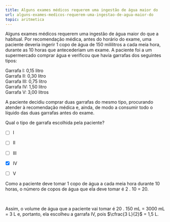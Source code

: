 ```yaml
---
title: Alguns exames médicos requerem uma ingestão de água maior do
url: alguns-exames-medicos-requerem-uma-ingestao-de-agua-maior-do
topic: aritmetica
---
```



Alguns exames médicos requerem uma ingestão de água maior do que a habitual. Por recomendação médica, antes do horário do exame, uma paciente deveria ingerir 1 copo de água de 150 mililitros a cada meia hora, durante as 10 horas que antecederiam um exame. A paciente foi a um supermercado comprar água e verificou que havia garrafas dos seguintes tipos:

Garrafa I: 0,15 litro\
Garrafa II: 0,30 litro\
Garrafa III: 0,75 litro\
Garrafa IV: 1,50 litro\
Garrafa V: 3,00 litros

A paciente decidiu comprar duas garrafas do mesmo tipo, procurando atender à recomendação médica e, ainda, de modo a consumir todo o líquido das duas garrafas antes do exame.

Qual o tipo de garrafa escolhida pela paciente?



- [ ] I
- [ ] II
- [ ] III
- [x] IV
- [ ] V


Como a paciente deve tomar 1 copo de água a cada meia hora durante 10 horas, o número de copos de água que ela deve tomar é 2 . 10 = 20.

 

Assim, o volume de água que a paciente vai tomar é 20 . 150 mL = 3000 mL = 3 L e, portanto, ela escolheu a garrafa IV, pois $\cfrac{3 L}{2}$ = 1,5 L.
